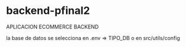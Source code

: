 # backend-pfinal2

APLICACION ECOMMERCE BACKEND

la base de datos se selecciona en 
.env => TIPO_DB
o en
src/utils/config

